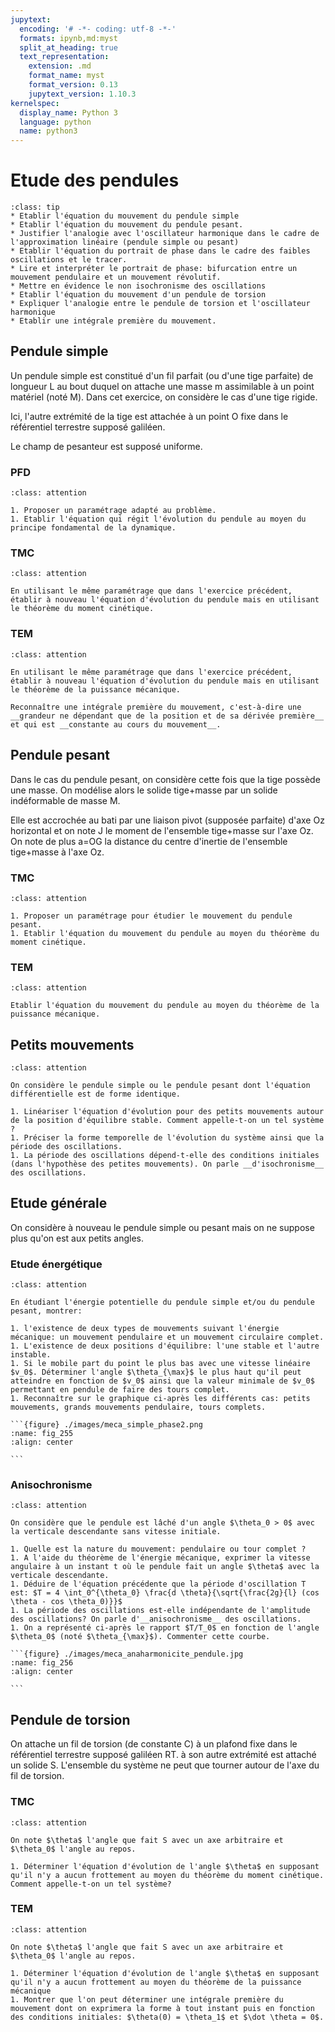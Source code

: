 ```yaml
---
jupytext:
  encoding: '# -*- coding: utf-8 -*-'
  formats: ipynb,md:myst
  split_at_heading: true
  text_representation:
    extension: .md
    format_name: myst
    format_version: 0.13
    jupytext_version: 1.10.3
kernelspec:
  display_name: Python 3
  language: python
  name: python3
---
```

# Etude des pendules

````{admonition} Objectifs
:class: tip
* Etablir l'équation du mouvement du pendule simple
* Etablir l'équation du mouvement du pendule pesant.
* Justifier l'analogie avec l'oscillateur harmonique dans le cadre de l'approximation linéaire (pendule simple ou pesant)
* Etablir l'équation du portrait de phase dans le cadre des faibles oscillations et le tracer.
* Lire et interpréter le portrait de phase: bifurcation entre un mouvement pendulaire et un mouvement révolutif.
* Mettre en évidence le non isochronisme des oscillations
* Etablir l'équation du mouvement d'un pendule de torsion
* Expliquer l'analogie entre le pendule de torsion et l'oscillateur harmonique
* Etablir une intégrale première du mouvement.
````

## Pendule simple

Un pendule simple est constitué d'un fil parfait (ou d'une tige parfaite) de longueur L au bout duquel on attache une masse m assimilable à un point matériel (noté M). Dans cet exercice, on considère le cas d'une tige rigide.

Ici, l'autre extrémité de la tige est attachée à un point O fixe dans le référentiel terrestre supposé galiléen.

Le champ de pesanteur est supposé uniforme.


### PFD

````{admonition} Exercice 
:class: attention

1. Proposer un paramétrage adapté au problème.
1. Etablir l'équation qui régit l'évolution du pendule au moyen du principe fondamental de la dynamique.

````

### TMC

````{admonition} Exercice 
:class: attention

En utilisant le même paramétrage que dans l'exercice précédent, établir à nouveau l'équation d'évolution du pendule mais en utilisant le théorème du moment cinétique.

````

### TEM

````{admonition} Exercice 
:class: attention

En utilisant le même paramétrage que dans l'exercice précédent, établir à nouveau l'équation d'évolution du pendule mais en utilisant le théorème de la puissance mécanique.

Reconnaître une intégrale première du mouvement, c'est-à-dire une __grandeur ne dépendant que de la position et de sa dérivée première__ et qui est __constante au cours du mouvement__.

````

## Pendule pesant

Dans le cas du pendule pesant, on considère cette fois que la tige possède une masse. On modélise alors le solide tige+masse par un solide indéformable de masse M.

Elle est accrochée au bati par une liaison pivot (supposée parfaite) d'axe Oz horizontal et on note J le moment de l'ensemble tige+masse sur l'axe Oz. On note de plus a=OG la distance du centre d'inertie de l'ensemble tige+masse à l'axe Oz.


### TMC

````{admonition} Exercice 
:class: attention

1. Proposer un paramétrage pour étudier le mouvement du pendule pesant.
1. Etablir l'équation du mouvement du pendule au moyen du théorème du moment cinétique.

````

### TEM

````{admonition} Exercice 
:class: attention

Etablir l'équation du mouvement du pendule au moyen du théorème de la puissance mécanique.

````

## Petits mouvements

````{admonition} Exercice 
:class: attention

On considère le pendule simple ou le pendule pesant dont l'équation différentielle est de forme identique.

1. Linéariser l'équation d'évolution pour des petits mouvements autour de la position d'équilibre stable. Comment appelle-t-on un tel système ?
1. Préciser la forme temporelle de l'évolution du système ainsi que la période des oscillations.
1. La période des oscillations dépend-t-elle des conditions initiales (dans l'hypothèse des petites mouvements). On parle __d'isochronisme__ des oscillations.

````

## Etude générale

On considère à nouveau le pendule simple ou pesant mais on ne suppose plus qu'on est aux petits angles.


### Etude énergétique

````{admonition} Exercice 
:class: attention

En étudiant l'énergie potentielle du pendule simple et/ou du pendule pesant, montrer:

1. l'existence de deux types de mouvements suivant l'énergie mécanique: un mouvement pendulaire et un mouvement circulaire complet.
1. L'existence de deux positions d'équilibre: l'une stable et l'autre instable.
1. Si le mobile part du point le plus bas avec une vitesse linéaire $v_0$. Déterminer l'angle $\theta_{\max}$ le plus haut qu'il peut atteindre en fonction de $v_0$ ainsi que la valeur minimale de $v_0$ permettant en pendule de faire des tours complet.
1. Reconnaître sur le graphique ci-après les différents cas: petits mouvements, grands mouvements pendulaire, tours complets.

```{figure} ./images/meca_simple_phase2.png
:name: fig_255
:align: center

```

````

### Anisochronisme

````{admonition} Exercice 
:class: attention

On considère que le pendule est lâché d'un angle $\theta_0 > 0$ avec la verticale descendante sans vitesse initiale.

1. Quelle est la nature du mouvement: pendulaire ou tour complet ?
1. A l'aide du théorème de l'énergie mécanique, exprimer la vitesse angulaire à un instant t où le pendule fait un angle $\theta$ avec la verticale descendante.
1. Déduire de l'équation précédente que la période d'oscillation T est: $T = 4 \int_0^{\theta_0} \frac{d \theta}{\sqrt{\frac{2g}{l} (cos \theta - cos \theta_0)}}$
1. La période des oscillations est-elle indépendante de l'amplitude des oscillations? On parle d'__anisochronisme__ des oscillations.
1. On a représenté ci-après le rapport $T/T_0$ en fonction de l'angle $\theta_0$ (noté $\theta_{\max}$). Commenter cette courbe.

```{figure} ./images/meca_anaharmonicite_pendule.jpg
:name: fig_256
:align: center

```

````

## Pendule de torsion

On attache un fil de torsion (de constante C) à un plafond fixe dans le référentiel terrestre supposé galiléen RT. à son autre extrémité est attaché un solide S. L'ensemble du système ne peut que tourner autour de l'axe du fil de torsion.

### TMC

````{admonition} Exercice 
:class: attention

On note $\theta$ l'angle que fait S avec un axe arbitraire et $\theta_0$ l'angle au repos.

1. Déterminer l'équation d'évolution de l'angle $\theta$ en supposant qu'il n'y a aucun frottement au moyen du théorème du moment cinétique. Comment appelle-t-on un tel système?

````
### TEM

````{admonition} Exercice 
:class: attention

On note $\theta$ l'angle que fait S avec un axe arbitraire et $\theta_0$ l'angle au repos.

1. Déterminer l'équation d'évolution de l'angle $\theta$ en supposant qu'il n'y a aucun frottement au moyen du théorème de la puissance mécanique
1. Montrer que l'on peut déterminer une intégrale première du mouvement dont on exprimera la forme à tout instant puis en fonction des conditions initiales: $\theta(0) = \theta_1$ et $\dot \theta = 0$.

````


